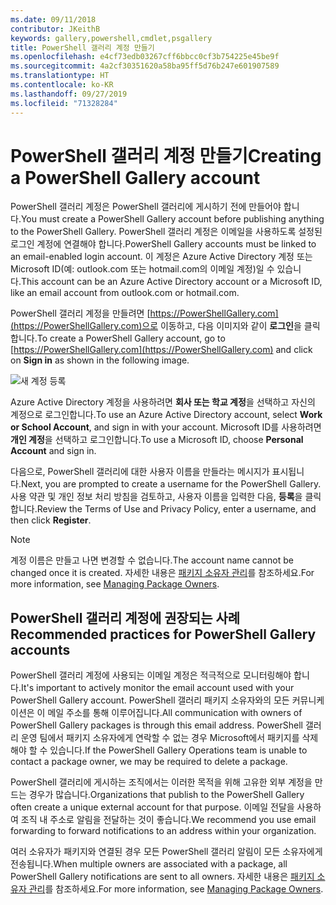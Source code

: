 ```yaml
---
ms.date: 09/11/2018
contributor: JKeithB
keywords: gallery,powershell,cmdlet,psgallery
title: PowerShell 갤러리 계정 만들기
ms.openlocfilehash: e4cf73edb03267cff6bbcc0cf3b754225e45be9f
ms.sourcegitcommit: 4a2cf30351620a58ba95ff5d76b247e601907589
ms.translationtype: HT
ms.contentlocale: ko-KR
ms.lasthandoff: 09/27/2019
ms.locfileid: "71328284"
---
```

# <a name="creating-a-powershell-gallery-account"></a><span data-ttu-id="d32d7-103">PowerShell 갤러리 계정 만들기</span><span class="sxs-lookup"><span data-stu-id="d32d7-103">Creating a PowerShell Gallery account</span></span>

<span data-ttu-id="d32d7-104">PowerShell 갤러리 계정은 PowerShell 갤러리에 게시하기 전에 만들어야 합니다.</span><span class="sxs-lookup"><span data-stu-id="d32d7-104">You must create a PowerShell Gallery account before publishing anything to the PowerShell Gallery.</span></span>
<span data-ttu-id="d32d7-105">PowerShell 갤러리 계정은 이메일을 사용하도록 설정된 로그인 계정에 연결해야 합니다.</span><span class="sxs-lookup"><span data-stu-id="d32d7-105">PowerShell Gallery accounts must be linked to an email-enabled login account.</span></span> <span data-ttu-id="d32d7-106">이 계정은 Azure Active Directory 계정 또는 Microsoft ID(예: outlook.com 또는 hotmail.com의 이메일 계정)일 수 있습니다.</span><span class="sxs-lookup"><span data-stu-id="d32d7-106">This account can be an Azure Active Directory account or a Microsoft ID, like an email account from outlook.com or hotmail.com.</span></span>

<span data-ttu-id="d32d7-107">PowerShell 갤러리 계정을 만들려면 [https://PowerShellGallery.com](https://PowerShellGallery.com)으로 이동하고, 다음 이미지와 같이 **로그인**을 클릭합니다.</span><span class="sxs-lookup"><span data-stu-id="d32d7-107">To create a PowerShell Gallery account, go to [https://PowerShellGallery.com](https://PowerShellGallery.com) and click on **Sign in** as shown in the following image.</span></span>

![새 계정 등록](../../Images/CreateAccount-Register.png)

<span data-ttu-id="d32d7-109">Azure Active Directory 계정을 사용하려면 **회사 또는 학교 계정**을 선택하고 자신의 계정으로 로그인합니다.</span><span class="sxs-lookup"><span data-stu-id="d32d7-109">To use an Azure Active Directory account, select **Work or School Account**, and sign in with your account.</span></span> <span data-ttu-id="d32d7-110">Microsoft ID를 사용하려면 **개인 계정**을 선택하고 로그인합니다.</span><span class="sxs-lookup"><span data-stu-id="d32d7-110">To use a Microsoft ID, choose **Personal Account** and sign in.</span></span>

<span data-ttu-id="d32d7-111">다음으로, PowerShell 갤러리에 대한 사용자 이름을 만들라는 메시지가 표시됩니다.</span><span class="sxs-lookup"><span data-stu-id="d32d7-111">Next, you are prompted to create a username for the PowerShell Gallery.</span></span> <span data-ttu-id="d32d7-112">사용 약관 및 개인 정보 처리 방침을 검토하고, 사용자 이름을 입력한 다음, **등록**을 클릭합니다.</span><span class="sxs-lookup"><span data-stu-id="d32d7-112">Review the Terms of Use and Privacy Policy, enter a username, and then click **Register**.</span></span>

> [!NOTE]
> <span data-ttu-id="d32d7-113">계정 이름은 만들고 나면 변경할 수 없습니다.</span><span class="sxs-lookup"><span data-stu-id="d32d7-113">The account name cannot be changed once it is created.</span></span> <span data-ttu-id="d32d7-114">자세한 내용은 [패키지 소유자 관리](managing-package-owners.md)를 참조하세요.</span><span class="sxs-lookup"><span data-stu-id="d32d7-114">For more information, see [Managing Package Owners](managing-package-owners.md).</span></span>

## <a name="recommended-practices-for-powershell-gallery-accounts"></a><span data-ttu-id="d32d7-115">PowerShell 갤러리 계정에 권장되는 사례</span><span class="sxs-lookup"><span data-stu-id="d32d7-115">Recommended practices for PowerShell Gallery accounts</span></span>

<span data-ttu-id="d32d7-116">PowerShell 갤러리 계정에 사용되는 이메일 계정은 적극적으로 모니터링해야 합니다.</span><span class="sxs-lookup"><span data-stu-id="d32d7-116">It's important to actively monitor the email account used with your PowerShell Gallery account.</span></span> <span data-ttu-id="d32d7-117">PowerShell 갤러리 패키지 소유자와의 모든 커뮤니케이션은 이 메일 주소를 통해 이루어집니다.</span><span class="sxs-lookup"><span data-stu-id="d32d7-117">All communication with owners of PowerShell Gallery packages is through this email address.</span></span> <span data-ttu-id="d32d7-118">PowerShell 갤러리 운영 팀에서 패키지 소유자에게 연락할 수 없는 경우 Microsoft에서 패키지를 삭제해야 할 수 있습니다.</span><span class="sxs-lookup"><span data-stu-id="d32d7-118">If the PowerShell Gallery Operations team is unable to contact a package owner, we may be required to delete a package.</span></span>

<span data-ttu-id="d32d7-119">PowerShell 갤러리에 게시하는 조직에서는 이러한 목적을 위해 고유한 외부 계정을 만드는 경우가 많습니다.</span><span class="sxs-lookup"><span data-stu-id="d32d7-119">Organizations that publish to the PowerShell Gallery often create a unique external account for that purpose.</span></span> <span data-ttu-id="d32d7-120">이메일 전달을 사용하여 조직 내 주소로 알림을 전달하는 것이 좋습니다.</span><span class="sxs-lookup"><span data-stu-id="d32d7-120">We recommend you use email forwarding to forward notifications to an address within your organization.</span></span>

<span data-ttu-id="d32d7-121">여러 소유자가 패키지와 연결된 경우 모든 PowerShell 갤러리 알림이 모든 소유자에게 전송됩니다.</span><span class="sxs-lookup"><span data-stu-id="d32d7-121">When multiple owners are associated with a package, all PowerShell Gallery notifications are sent to all owners.</span></span> <span data-ttu-id="d32d7-122">자세한 내용은 [패키지 소유자 관리](managing-package-owners.md)를 참조하세요.</span><span class="sxs-lookup"><span data-stu-id="d32d7-122">For more information, see [Managing Package Owners](managing-package-owners.md).</span></span>
